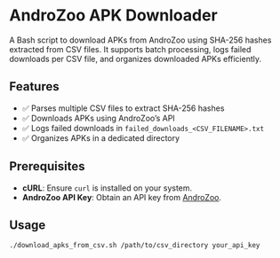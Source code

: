# AndroZoo APK Downloader

A Bash script to download APKs from AndroZoo using SHA-256 hashes extracted from CSV files. It supports batch processing, logs failed downloads per CSV file, and organizes downloaded APKs efficiently.

## Features

- ✅ Parses multiple CSV files to extract SHA-256 hashes  
- ✅ Downloads APKs using AndroZoo’s API  
- ✅ Logs failed downloads in `failed_downloads_<CSV_FILENAME>.txt`  
- ✅ Organizes APKs in a dedicated directory  

## Prerequisites

- **cURL**: Ensure `curl` is installed on your system.
- **AndroZoo API Key**: Obtain an API key from [AndroZoo](https://androzoo.uni.lu).

## Usage

```bash
./download_apks_from_csv.sh /path/to/csv_directory your_api_key
